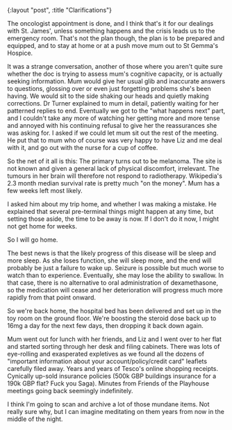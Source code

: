 {:layout "post", :title "Clarifications"}

The oncologist appointment is done, and I think that's it for our dealings with St. James', unless something happens and the crisis leads us to the emergency room. That's not the plan though, the plan is to be prepared and equipped, and to stay at home or at a push move mum out to St Gemma's Hospice.

It was a strange conversation, another of those where you aren't quite sure whether the doc is trying to assess mum's cognitive capacity, or is actually seeking information. Mum would give her usual glib and inaccurate answers to questions, glossing over or even just forgetting problems she's been having. We would sit to the side shaking our heads and quietly making corrections. Dr Turner explained to mum in detail, patiently waiting for her patterned replies to end. Eventually we got to the "what happens next" part, and I couldn't take any more of watching her getting more and more tense and annoyed with his continuing refusal to give her the reassurances she was asking for. I asked if we could let mum sit out the rest of the meeting. He put that to mum who of course was very happy to have Liz and me deal with it, and go out with the nurse for a cup of coffee.

So the net of it all is this: The primary turns out to be melanoma. The site is not known and given a general lack of physical discomfort, irrelevant. The tumours in her brain will therefore not respond to radiotherapy. Wikipedia's 2.3 month median survival rate is pretty much "on the money". Mum has a few weeks left most likely.

I asked him about my trip home, and whether I was making a mistake. He explained that several pre-terminal things might happen at any time, but setting those aside, the time to be away is now. If I don't do it now, I might not get home for weeks.

So I will go home.

The best news is that the likely progress of this disease will be sleep and more sleep. As she loses function, she will sleep more, and the end will probably be just a failure to wake up. Seizure is possible but much worse to watch than to experience. Eventually, she may lose the ability to swallow. In that case, there is no alternative to oral administration of dexamethasone, so the medication will cease and her deterioration will progress much more rapidly from that point onward.

So we're back home, the hospital bed has been delivered and set up in the toy room on the ground floor. We're boosting the steroid dose back up to 16mg a day for the next few days, then dropping it back down again.

Mum went out for lunch with her friends, and Liz and I went over to her flat and started sorting through her desk and filing cabinets. There was lots of eye-rolling and exasperated expletives as we found all the dozens of "important information about your account/policy/credit card" leaflets carefully filed away. Years and years of Tesco's online shopping receipts. Cynically up-sold insurance policies (500k GBP buildings insurance for a 190k GBP flat? Fuck you Saga). Minutes from Friends of the Playhouse meetings going back seemingly indefinitely.

I think I'm going to scan and archive a lot of those mundane items. Not really sure why, but I can imagine meditating on them years from now in the middle of the night.